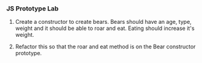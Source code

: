### JS Prototype Lab

1. Create a constructor to create bears. Bears should have an age, type, weight and it should be able to roar and eat.  Eating should increase it's weight.

2. Refactor this so that the roar and eat method is on the Bear constructor prototype.